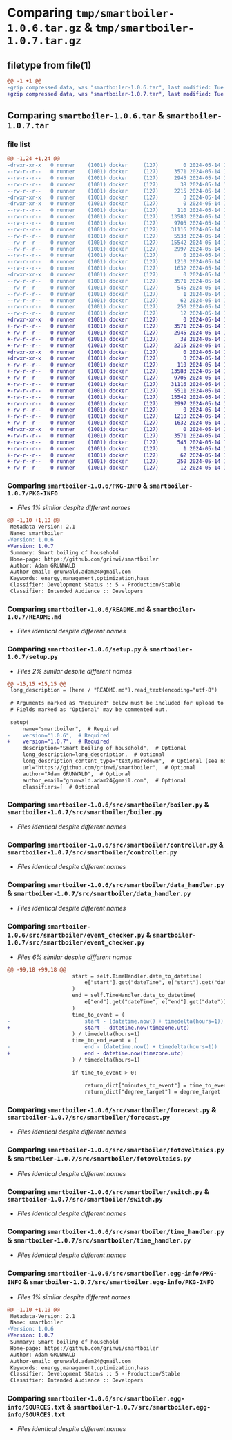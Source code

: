 # Comparing `tmp/smartboiler-1.0.6.tar.gz` & `tmp/smartboiler-1.0.7.tar.gz`

## filetype from file(1)

```diff
@@ -1 +1 @@
-gzip compressed data, was "smartboiler-1.0.6.tar", last modified: Tue May 14 15:31:31 2024, max compression
+gzip compressed data, was "smartboiler-1.0.7.tar", last modified: Tue May 14 15:44:23 2024, max compression
```

## Comparing `smartboiler-1.0.6.tar` & `smartboiler-1.0.7.tar`

### file list

```diff
@@ -1,24 +1,24 @@
-drwxr-xr-x   0 runner    (1001) docker     (127)        0 2024-05-14 15:31:31.872965 smartboiler-1.0.6/
--rw-r--r--   0 runner    (1001) docker     (127)     3571 2024-05-14 15:31:31.872965 smartboiler-1.0.6/PKG-INFO
--rw-r--r--   0 runner    (1001) docker     (127)     2945 2024-05-14 15:31:26.000000 smartboiler-1.0.6/README.md
--rw-r--r--   0 runner    (1001) docker     (127)       38 2024-05-14 15:31:31.872965 smartboiler-1.0.6/setup.cfg
--rw-r--r--   0 runner    (1001) docker     (127)     2215 2024-05-14 15:31:30.000000 smartboiler-1.0.6/setup.py
-drwxr-xr-x   0 runner    (1001) docker     (127)        0 2024-05-14 15:31:31.868965 smartboiler-1.0.6/src/
-drwxr-xr-x   0 runner    (1001) docker     (127)        0 2024-05-14 15:31:31.868965 smartboiler-1.0.6/src/smartboiler/
--rw-r--r--   0 runner    (1001) docker     (127)      110 2024-05-14 15:31:26.000000 smartboiler-1.0.6/src/smartboiler/__init__.py
--rw-r--r--   0 runner    (1001) docker     (127)    13583 2024-05-14 15:31:26.000000 smartboiler-1.0.6/src/smartboiler/boiler.py
--rw-r--r--   0 runner    (1001) docker     (127)     9705 2024-05-14 15:31:26.000000 smartboiler-1.0.6/src/smartboiler/controller.py
--rw-r--r--   0 runner    (1001) docker     (127)    31116 2024-05-14 15:31:26.000000 smartboiler-1.0.6/src/smartboiler/data_handler.py
--rw-r--r--   0 runner    (1001) docker     (127)     5533 2024-05-14 15:31:26.000000 smartboiler-1.0.6/src/smartboiler/event_checker.py
--rw-r--r--   0 runner    (1001) docker     (127)    15542 2024-05-14 15:31:26.000000 smartboiler-1.0.6/src/smartboiler/forecast.py
--rw-r--r--   0 runner    (1001) docker     (127)     2997 2024-05-14 15:31:26.000000 smartboiler-1.0.6/src/smartboiler/fotovoltaics.py
--rw-r--r--   0 runner    (1001) docker     (127)        0 2024-05-14 15:31:26.000000 smartboiler-1.0.6/src/smartboiler/main.py
--rw-r--r--   0 runner    (1001) docker     (127)     1210 2024-05-14 15:31:26.000000 smartboiler-1.0.6/src/smartboiler/switch.py
--rw-r--r--   0 runner    (1001) docker     (127)     1632 2024-05-14 15:31:26.000000 smartboiler-1.0.6/src/smartboiler/time_handler.py
-drwxr-xr-x   0 runner    (1001) docker     (127)        0 2024-05-14 15:31:31.872965 smartboiler-1.0.6/src/smartboiler.egg-info/
--rw-r--r--   0 runner    (1001) docker     (127)     3571 2024-05-14 15:31:31.000000 smartboiler-1.0.6/src/smartboiler.egg-info/PKG-INFO
--rw-r--r--   0 runner    (1001) docker     (127)      545 2024-05-14 15:31:31.000000 smartboiler-1.0.6/src/smartboiler.egg-info/SOURCES.txt
--rw-r--r--   0 runner    (1001) docker     (127)        1 2024-05-14 15:31:31.000000 smartboiler-1.0.6/src/smartboiler.egg-info/dependency_links.txt
--rw-r--r--   0 runner    (1001) docker     (127)       62 2024-05-14 15:31:31.000000 smartboiler-1.0.6/src/smartboiler.egg-info/entry_points.txt
--rw-r--r--   0 runner    (1001) docker     (127)      250 2024-05-14 15:31:31.000000 smartboiler-1.0.6/src/smartboiler.egg-info/requires.txt
--rw-r--r--   0 runner    (1001) docker     (127)       12 2024-05-14 15:31:31.000000 smartboiler-1.0.6/src/smartboiler.egg-info/top_level.txt
+drwxr-xr-x   0 runner    (1001) docker     (127)        0 2024-05-14 15:44:23.759455 smartboiler-1.0.7/
+-rw-r--r--   0 runner    (1001) docker     (127)     3571 2024-05-14 15:44:23.759455 smartboiler-1.0.7/PKG-INFO
+-rw-r--r--   0 runner    (1001) docker     (127)     2945 2024-05-14 15:44:19.000000 smartboiler-1.0.7/README.md
+-rw-r--r--   0 runner    (1001) docker     (127)       38 2024-05-14 15:44:23.759455 smartboiler-1.0.7/setup.cfg
+-rw-r--r--   0 runner    (1001) docker     (127)     2215 2024-05-14 15:44:22.000000 smartboiler-1.0.7/setup.py
+drwxr-xr-x   0 runner    (1001) docker     (127)        0 2024-05-14 15:44:23.755455 smartboiler-1.0.7/src/
+drwxr-xr-x   0 runner    (1001) docker     (127)        0 2024-05-14 15:44:23.759455 smartboiler-1.0.7/src/smartboiler/
+-rw-r--r--   0 runner    (1001) docker     (127)      110 2024-05-14 15:44:19.000000 smartboiler-1.0.7/src/smartboiler/__init__.py
+-rw-r--r--   0 runner    (1001) docker     (127)    13583 2024-05-14 15:44:19.000000 smartboiler-1.0.7/src/smartboiler/boiler.py
+-rw-r--r--   0 runner    (1001) docker     (127)     9705 2024-05-14 15:44:19.000000 smartboiler-1.0.7/src/smartboiler/controller.py
+-rw-r--r--   0 runner    (1001) docker     (127)    31116 2024-05-14 15:44:19.000000 smartboiler-1.0.7/src/smartboiler/data_handler.py
+-rw-r--r--   0 runner    (1001) docker     (127)     5511 2024-05-14 15:44:19.000000 smartboiler-1.0.7/src/smartboiler/event_checker.py
+-rw-r--r--   0 runner    (1001) docker     (127)    15542 2024-05-14 15:44:19.000000 smartboiler-1.0.7/src/smartboiler/forecast.py
+-rw-r--r--   0 runner    (1001) docker     (127)     2997 2024-05-14 15:44:19.000000 smartboiler-1.0.7/src/smartboiler/fotovoltaics.py
+-rw-r--r--   0 runner    (1001) docker     (127)        0 2024-05-14 15:44:19.000000 smartboiler-1.0.7/src/smartboiler/main.py
+-rw-r--r--   0 runner    (1001) docker     (127)     1210 2024-05-14 15:44:19.000000 smartboiler-1.0.7/src/smartboiler/switch.py
+-rw-r--r--   0 runner    (1001) docker     (127)     1632 2024-05-14 15:44:19.000000 smartboiler-1.0.7/src/smartboiler/time_handler.py
+drwxr-xr-x   0 runner    (1001) docker     (127)        0 2024-05-14 15:44:23.759455 smartboiler-1.0.7/src/smartboiler.egg-info/
+-rw-r--r--   0 runner    (1001) docker     (127)     3571 2024-05-14 15:44:23.000000 smartboiler-1.0.7/src/smartboiler.egg-info/PKG-INFO
+-rw-r--r--   0 runner    (1001) docker     (127)      545 2024-05-14 15:44:23.000000 smartboiler-1.0.7/src/smartboiler.egg-info/SOURCES.txt
+-rw-r--r--   0 runner    (1001) docker     (127)        1 2024-05-14 15:44:23.000000 smartboiler-1.0.7/src/smartboiler.egg-info/dependency_links.txt
+-rw-r--r--   0 runner    (1001) docker     (127)       62 2024-05-14 15:44:23.000000 smartboiler-1.0.7/src/smartboiler.egg-info/entry_points.txt
+-rw-r--r--   0 runner    (1001) docker     (127)      250 2024-05-14 15:44:23.000000 smartboiler-1.0.7/src/smartboiler.egg-info/requires.txt
+-rw-r--r--   0 runner    (1001) docker     (127)       12 2024-05-14 15:44:23.000000 smartboiler-1.0.7/src/smartboiler.egg-info/top_level.txt
```

### Comparing `smartboiler-1.0.6/PKG-INFO` & `smartboiler-1.0.7/PKG-INFO`

 * *Files 1% similar despite different names*

```diff
@@ -1,10 +1,10 @@
 Metadata-Version: 2.1
 Name: smartboiler
-Version: 1.0.6
+Version: 1.0.7
 Summary: Smart boiling of household
 Home-page: https://github.com/grinwi/smartboiler
 Author: Adam GRUNWALD
 Author-email: grunwald.adam24@gmail.com
 Keywords: energy,management,optimization,hass
 Classifier: Development Status :: 5 - Production/Stable
 Classifier: Intended Audience :: Developers
```

### Comparing `smartboiler-1.0.6/README.md` & `smartboiler-1.0.7/README.md`

 * *Files identical despite different names*

### Comparing `smartboiler-1.0.6/setup.py` & `smartboiler-1.0.7/setup.py`

 * *Files 2% similar despite different names*

```diff
@@ -15,15 +15,15 @@
 long_description = (here / "README.md").read_text(encoding="utf-8")
 
 # Arguments marked as "Required" below must be included for upload to PyPI.
 # Fields marked as "Optional" may be commented out.
 
 setup(
     name="smartboiler",  # Required
-    version="1.0.6",  # Required
+    version="1.0.7",  # Required
     description="Smart boiling of household",  # Optional
     long_description=long_description,  # Optional
     long_description_content_type="text/markdown",  # Optional (see note above)
     url="https://github.com/grinwi/smartboiler",  # Optional
     author="Adam GRUNWALD",  # Optional
     author_email="grunwald.adam24@gmail.com",  # Optional
     classifiers=[  # Optional
```

### Comparing `smartboiler-1.0.6/src/smartboiler/boiler.py` & `smartboiler-1.0.7/src/smartboiler/boiler.py`

 * *Files identical despite different names*

### Comparing `smartboiler-1.0.6/src/smartboiler/controller.py` & `smartboiler-1.0.7/src/smartboiler/controller.py`

 * *Files identical despite different names*

### Comparing `smartboiler-1.0.6/src/smartboiler/data_handler.py` & `smartboiler-1.0.7/src/smartboiler/data_handler.py`

 * *Files identical despite different names*

### Comparing `smartboiler-1.0.6/src/smartboiler/event_checker.py` & `smartboiler-1.0.7/src/smartboiler/event_checker.py`

 * *Files 6% similar despite different names*

```diff
@@ -99,18 +99,18 @@
                     start = self.TimeHandler.date_to_datetime(
                         e["start"].get("dateTime", e["start"].get("date"))
                     )
                     end = self.TimeHandler.date_to_datetime(
                         e["end"].get("dateTime", e["end"].get("date"))
                     )
                     time_to_event = (
-                        start - (datetime.now() + timedelta(hours=1))
+                        start - datetime.now(timezone.utc)
                     ) / timedelta(hours=1)
                     time_to_end_event = (
-                        end - (datetime.now() + timedelta(hours=1))
+                        end - datetime.now(timezone.utc)
                     ) / timedelta(hours=1)
 
                     if time_to_event > 0:
 
                         return_dict["minutes_to_event"] = time_to_event * 60
                         return_dict["degree_target"] = degree_target
```

### Comparing `smartboiler-1.0.6/src/smartboiler/forecast.py` & `smartboiler-1.0.7/src/smartboiler/forecast.py`

 * *Files identical despite different names*

### Comparing `smartboiler-1.0.6/src/smartboiler/fotovoltaics.py` & `smartboiler-1.0.7/src/smartboiler/fotovoltaics.py`

 * *Files identical despite different names*

### Comparing `smartboiler-1.0.6/src/smartboiler/switch.py` & `smartboiler-1.0.7/src/smartboiler/switch.py`

 * *Files identical despite different names*

### Comparing `smartboiler-1.0.6/src/smartboiler/time_handler.py` & `smartboiler-1.0.7/src/smartboiler/time_handler.py`

 * *Files identical despite different names*

### Comparing `smartboiler-1.0.6/src/smartboiler.egg-info/PKG-INFO` & `smartboiler-1.0.7/src/smartboiler.egg-info/PKG-INFO`

 * *Files 1% similar despite different names*

```diff
@@ -1,10 +1,10 @@
 Metadata-Version: 2.1
 Name: smartboiler
-Version: 1.0.6
+Version: 1.0.7
 Summary: Smart boiling of household
 Home-page: https://github.com/grinwi/smartboiler
 Author: Adam GRUNWALD
 Author-email: grunwald.adam24@gmail.com
 Keywords: energy,management,optimization,hass
 Classifier: Development Status :: 5 - Production/Stable
 Classifier: Intended Audience :: Developers
```

### Comparing `smartboiler-1.0.6/src/smartboiler.egg-info/SOURCES.txt` & `smartboiler-1.0.7/src/smartboiler.egg-info/SOURCES.txt`

 * *Files identical despite different names*

